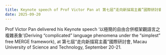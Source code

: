 ```yaml
---
title: Keynote speech of Prof Victor Pan at 第七屆“走向新描寫主義”國際研討會
date: 2025-09-20
---
```


Prof Victor Pan delivered his Keynote speech ‘以極簡的自由合併框架觀語言之複雜表象’(Deriving “complicated” language phenomena under the “simplest” free MERGE framework), at 第七屆“走向新描寫主義”國際研討會, Macau University of Science and Technology, September 20-21.
<!--more-->
